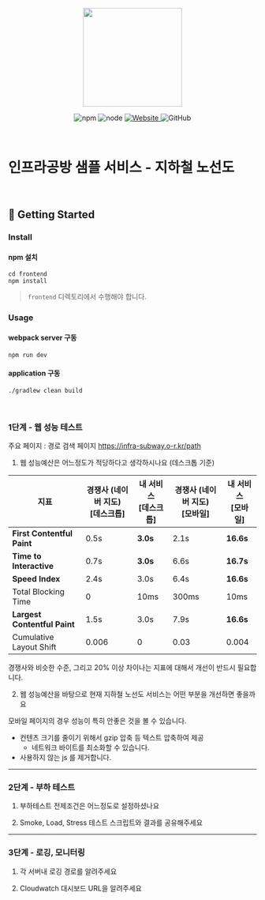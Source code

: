 <p align="center">
    <img width="200px;" src="https://raw.githubusercontent.com/woowacourse/atdd-subway-admin-frontend/master/images/main_logo.png"/>
</p>
<p align="center">
  <img alt="npm" src="https://img.shields.io/badge/npm-%3E%3D%205.5.0-blue">
  <img alt="node" src="https://img.shields.io/badge/node-%3E%3D%209.3.0-blue">
  <a href="https://edu.nextstep.camp/c/R89PYi5H" alt="nextstep atdd">
    <img alt="Website" src="https://img.shields.io/website?url=https%3A%2F%2Fedu.nextstep.camp%2Fc%2FR89PYi5H">
  </a>
  <img alt="GitHub" src="https://img.shields.io/github/license/next-step/atdd-subway-service">
</p>

<br>

# 인프라공방 샘플 서비스 - 지하철 노선도

<br>

## 🚀 Getting Started

### Install
#### npm 설치
```
cd frontend
npm install
```
> `frontend` 디렉토리에서 수행해야 합니다.

### Usage
#### webpack server 구동
```
npm run dev
```
#### application 구동
```
./gradlew clean build
```
<br>

### 1단계 - 웹 성능 테스트

주요 페이지 : 경로 검색 페이지 https://infra-subway.o-r.kr/path



1. 웹 성능예산은 어느정도가 적당하다고 생각하시나요 (데스크톱 기준)

| 지표                         | 경쟁사 (네이버 지도)<br />[데스크톱] | 내 서비스<br />[데스크톱] | 경쟁사 (네이버 지도)<br />[모바일] | 내 서비스<br />[모바일] |
| ---------------------------- | ------------------------------------ | ------------------------- | ---------------------------------- | ----------------------- |
| **First Contentful Paint**   | 0.5s                                 | **3.0s**                  | 2.1s                               | **16.6s**               |
| **Time to Interactive**      | 0.7s                                 | **3.0s**                  | 6.6s                               | **16.7s**               |
| **Speed Index**              | 2.4s                                 | 3.0s                      | 6.4s                               | **16.6s**               |
| Total Blocking Time          | 0                                    | 10ms                      | 300ms                              | 10ms                    |
| **Largest Contentful Paint** | 1.5s                                 | 3.0s                      | 7.9s                               | **16.6s**               |
| Cumulative Layout Shift      | 0.006                                | 0                         | 0.03                               | 0.004                   |

경쟁사와 비슷한 수준, 그리고 20% 이상 차이나는 지표에 대해서 개선이 반드시 필요합니다.



2. 웹 성능예산을 바탕으로 현재 지하철 노선도 서비스는 어떤 부분을 개선하면 좋을까요

모바일 페이지의 경우 성능이 특히 안좋은 것을 볼 수 있습니다. 

- 컨텐츠 크기를 줄이기 위해서 gzip 압축 등 텍스트 압축하여 제공
  - 네트워크 바이트를 최소화할 수 있습니다.
- 사용하지 않는 js 를 제거합니다. 



---

### 2단계 - 부하 테스트 
1. 부하테스트 전제조건은 어느정도로 설정하셨나요

2. Smoke, Load, Stress 테스트 스크립트와 결과를 공유해주세요

---

### 3단계 - 로깅, 모니터링
1. 각 서버내 로깅 경로를 알려주세요

2. Cloudwatch 대시보드 URL을 알려주세요
